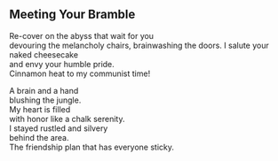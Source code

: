 Meeting Your Bramble
--------------------
  
Re-cover on the abyss that wait for you  
devouring the melancholy chairs, brainwashing the doors. I salute your naked cheesecake  
and envy your humble pride.  
Cinnamon heat to my communist time!  
  
A brain and a hand  
blushing the jungle.  
My heart is filled  
with honor like a chalk serenity.  
I stayed rustled and silvery  
behind the area.  
The friendship plan that has everyone sticky.  
